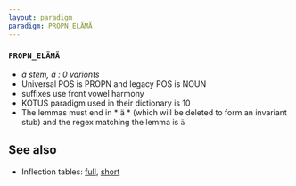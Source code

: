 ```yaml
---
layout: paradigm
paradigm: PROPN_ELÄMÄ
---
```

### ` PROPN_ELÄMÄ `

* _ä stem, ä : 0 varionts_
* Universal POS is PROPN and legacy POS is NOUN
* suffixes use front vowel harmony
* KOTUS paradigm used in their dictionary is 10
* The lemmas must end in * ä * (which will be deleted to form an invariant stub) and the regex matching the lemma is ` ä `

## See also

* Inflection tables: [full](gen/E/Elämä.html), [short](gen/E/Elämä_wikt.html)

